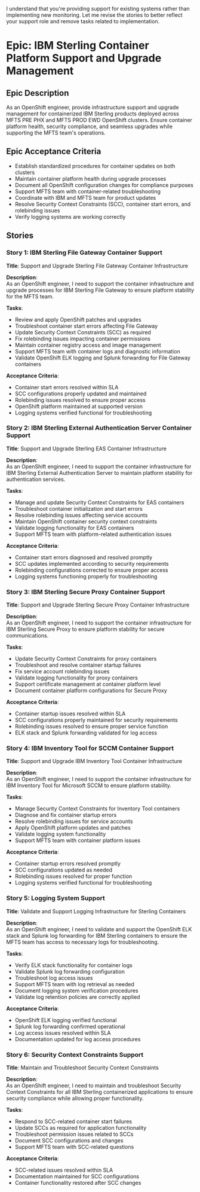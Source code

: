 I understand that you're providing support for existing systems rather than implementing new monitoring. Let me revise the stories to better reflect your support role and remove tasks related to implementation.

# Epic: IBM Sterling Container Platform Support and Upgrade Management

## Epic Description
As an OpenShift engineer, provide infrastructure support and upgrade management for containerized IBM Sterling products deployed across MFTS PRE PHX and MFTS PROD EWD OpenShift clusters. Ensure container platform health, security compliance, and seamless upgrades while supporting the MFTS team's operations.

## Epic Acceptance Criteria
- Establish standardized procedures for container updates on both clusters
- Maintain container platform health during upgrade processes
- Document all OpenShift configuration changes for compliance purposes
- Support MFTS team with container-related troubleshooting
- Coordinate with IBM and MFTS team for product updates
- Resolve Security Context Constraints (SCC), container start errors, and rolebinding issues
- Verify logging systems are working correctly

## Stories

### Story 1: IBM Sterling File Gateway Container Support
**Title**: Support and Upgrade Sterling File Gateway Container Infrastructure

**Description**:  
As an OpenShift engineer, I need to support the container infrastructure and upgrade processes for IBM Sterling File Gateway to ensure platform stability for the MFTS team.

**Tasks**:
- Review and apply OpenShift patches and upgrades 
- Troubleshoot container start errors affecting File Gateway
- Update Security Context Constraints (SCC) as required
- Fix rolebinding issues impacting container permissions
- Maintain container registry access and image management
- Support MFTS team with container logs and diagnostic information
- Validate OpenShift ELK logging and Splunk forwarding for File Gateway containers

**Acceptance Criteria**:
- Container start errors resolved within SLA
- SCC configurations properly updated and maintained
- Rolebinding issues resolved to ensure proper access
- OpenShift platform maintained at supported version
- Logging systems verified functional for troubleshooting

### Story 2: IBM Sterling External Authentication Server Container Support
**Title**: Support and Upgrade Sterling EAS Container Infrastructure

**Description**:  
As an OpenShift engineer, I need to support the container infrastructure for IBM Sterling External Authentication Server to maintain platform stability for authentication services.

**Tasks**:
- Manage and update Security Context Constraints for EAS containers
- Troubleshoot container initialization and start errors
- Resolve rolebinding issues affecting service accounts
- Maintain OpenShift container security context constraints
- Validate logging functionality for EAS containers
- Support MFTS team with platform-related authentication issues

**Acceptance Criteria**:
- Container start errors diagnosed and resolved promptly
- SCC updates implemented according to security requirements
- Rolebinding configurations corrected to ensure proper access
- Logging systems functioning properly for troubleshooting

### Story 3: IBM Sterling Secure Proxy Container Support
**Title**: Support and Upgrade Sterling Secure Proxy Container Infrastructure

**Description**:  
As an OpenShift engineer, I need to support the container infrastructure for IBM Sterling Secure Proxy to ensure platform stability for secure communications.

**Tasks**:
- Update Security Context Constraints for proxy containers
- Troubleshoot and resolve container startup failures
- Fix service account rolebinding issues
- Validate logging functionality for proxy containers
- Support certificate management at container platform level
- Document container platform configurations for Secure Proxy

**Acceptance Criteria**:
- Container startup issues resolved within SLA
- SCC configurations properly maintained for security requirements
- Rolebinding issues resolved to ensure proper service function
- ELK stack and Splunk forwarding validated for log access

### Story 4: IBM Inventory Tool for SCCM Container Support
**Title**: Support and Upgrade IBM Inventory Tool Container Infrastructure

**Description**:  
As an OpenShift engineer, I need to support the container infrastructure for IBM Inventory Tool for Microsoft SCCM to ensure platform stability.

**Tasks**:
- Manage Security Context Constraints for Inventory Tool containers
- Diagnose and fix container startup errors
- Resolve rolebinding issues for service accounts
- Apply OpenShift platform updates and patches
- Validate logging system functionality
- Support MFTS team with container platform issues

**Acceptance Criteria**:
- Container startup errors resolved promptly
- SCC configurations updated as needed
- Rolebinding issues resolved for proper function
- Logging systems verified functional for troubleshooting

### Story 5: Logging System Support
**Title**: Validate and Support Logging Infrastructure for Sterling Containers

**Description**:  
As an OpenShift engineer, I need to validate and support the OpenShift ELK stack and Splunk log forwarding for IBM Sterling containers to ensure the MFTS team has access to necessary logs for troubleshooting.

**Tasks**:
- Verify ELK stack functionality for container logs
- Validate Splunk log forwarding configuration
- Troubleshoot log access issues
- Support MFTS team with log retrieval as needed
- Document logging system verification procedures
- Validate log retention policies are correctly applied

**Acceptance Criteria**:
- OpenShift ELK logging verified functional
- Splunk log forwarding confirmed operational
- Log access issues resolved within SLA
- Documentation updated for log access procedures

### Story 6: Security Context Constraints Support
**Title**: Maintain and Troubleshoot Security Context Constraints

**Description**:  
As an OpenShift engineer, I need to maintain and troubleshoot Security Context Constraints for all IBM Sterling containerized applications to ensure security compliance while allowing proper functionality.

**Tasks**:
- Respond to SCC-related container start failures
- Update SCCs as required for application functionality
- Troubleshoot permission issues related to SCCs
- Document SCC configurations and changes
- Support MFTS team with SCC-related questions

**Acceptance Criteria**:
- SCC-related issues resolved within SLA
- Documentation maintained for SCC configurations
- Container functionality restored after SCC changes
